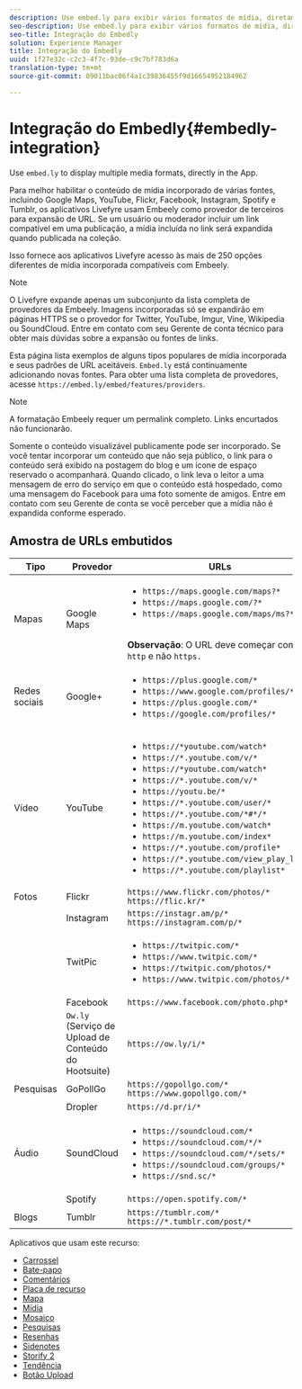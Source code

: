 ```yaml
---
description: Use embed.ly para exibir vários formatos de mídia, diretamente no aplicativo.
seo-description: Use embed.ly para exibir vários formatos de mídia, diretamente no aplicativo.
seo-title: Integração do Embedly
solution: Experience Manager
title: Integração do Embedly
uuid: 1f27e32c-c2c3-4f7c-93de-c9c7bf783d6a
translation-type: tm+mt
source-git-commit: 09011bac06f4a1c39836455f9d16654952184962

---
```



# Integração do Embedly{#embedly-integration}

Use `embed.ly` to display multiple media formats, directly in the App.

Para melhor habilitar o conteúdo de mídia incorporado de várias fontes, incluindo Google Maps, YouTube, Flickr, Facebook, Instagram, Spotify e Tumblr, os aplicativos Livefyre usam Embeely como provedor de terceiros para expansão de URL. Se um usuário ou moderador incluir um link compatível em uma publicação, a mídia incluída no link será expandida quando publicada na coleção.

Isso fornece aos aplicativos Livefyre acesso às mais de 250 opções diferentes de mídia incorporada compatíveis com Embeely.

>[!NOTE]
>
>O Livefyre expande apenas um subconjunto da lista completa de provedores da Embeely. Imagens incorporadas só se expandirão em páginas HTTPS se o provedor for Twitter, YouTube, Imgur, Vine, Wikipedia ou SoundCloud. Entre em contato com seu Gerente de conta técnico para obter mais dúvidas sobre a expansão ou fontes de links.

Esta página lista exemplos de alguns tipos populares de mídia incorporada e seus padrões de URL aceitáveis. `Embed.ly` está continuamente adicionando novas fontes. Para obter uma lista completa de provedores, acesse `https://embed.ly/embed/features/providers`.

>[!NOTE]
>
>A formatação Embeely requer um permalink completo. Links encurtados não funcionarão.

Somente o conteúdo visualizável publicamente pode ser incorporado. Se você tentar incorporar um conteúdo que não seja público, o link para o conteúdo será exibido na postagem do blog e um ícone de espaço reservado o acompanhará. Quando clicado, o link leva o leitor a uma mensagem de erro do serviço em que o conteúdo está hospedado, como uma mensagem do Facebook para uma foto somente de amigos. Entre em contato com seu Gerente de conta se você perceber que a mídia não é expandida conforme esperado.

## Amostra de URLs embutidos

| Tipo | Provedor | URLs |
|--- |--- |--- |
| Mapas | Google Maps | <ul><li>`https://maps.google.com/maps?*`</li><li>`https://maps.google.com/?*`</li><li>`https://maps.google.com/maps/ms?*`</li></ul><br>**Observação**: O URL deve começar com `http` e não `https.` |
| Redes sociais | Google+ | <ul><li>`https://plus.google.com/*`</li><li>`https://www.google.com/profiles/*`</li><li> `https://plus.google.com/*`</li><li>`https://google.com/profiles/*`</li></ul> |
| Vídeo | YouTube | <ul><li>`https://*youtube.com/watch*`</li><li> `https://*.youtube.com/v/*`</li><li>`https://*youtube.com/watch*` </li><li>`https://*.youtube.com/v/*`</li><li>`https://youtu.be/*`</li><li>`https://*.youtube.com/user/*` </li><li>`https://*.youtube.com/*#*/*`</li><li>`https://m.youtube.com/watch*`</li><li>`https://m.youtube.com/index*`</li><li>`https://*.youtube.com/profile*`</li><li>`https://*.youtube.com/view_play_list*`</li><li>`https://*.youtube.com/playlist*`</li></ul> |
| Fotos | Flickr | `https://www.flickr.com/photos/*`<br>`https://flic.kr/*` |
|  | Instagram | `https://instagr.am/p/*`<br>`https://instagram.com/p/*` |
|  | TwitPic | <ul><li>`https://twitpic.com/*`</li><li>`https://www.twitpic.com/*`</li><li>`https://twitpic.com/photos/*`</li><li>`https://www.twitpic.com/photos/*`</li></ul> |
|  | Facebook | `https://www.facebook.com/photo.php*` |
|  | `Ow.ly` (Serviço de Upload de Conteúdo do Hootsuite) | `https://ow.ly/i/*` |
| Pesquisas | GoPollGo | `https://gopollgo.com/*`<br>`https://www.gopollgo.com/*` |
|  | Dropler | `https://d.pr/i/*` |
| Áudio | SoundCloud | <ul><li>`https://soundcloud.com/*`</li><li>`https://soundcloud.com/*/*` </li><li>`https://soundcloud.com/*/sets/*` </li><li>`https://soundcloud.com/groups/*` </li><li>`https://snd.sc/*`</li></ul> |
|  | Spotify | `https://open.spotify.com/*` |
| Blogs | Tumblr | `https://tumblr.com/*`<br>`https://*.tumblr.com/post/*` |

Aplicativos que usam este recurso:

* [Carrossel](/help/using/c-about-apps/c-carousel-app/c-carousel-app.md#c_carousel_app)
* [Bate-papo](/help/using/c-about-apps/c-chat-app/c-chat-app.md#c_chat_app)
* [Comentários](/help/using/c-about-apps/c-comments/c-comments.md)
* [Placa de recurso](/help/using/c-about-apps/c-feature-card-app/c-feature-card-app.md#c_feature_card_app)
* [Mapa](/help/using/c-about-apps/c-map-app/c-map-app.md#c_map_app)
* [Mídia](/help/using/c-about-apps/c-media-wall-app/c-media-wall-app.md#c_media_wall_app)
* [Mosaico](/help/using/c-about-apps/c-mosaic-app/c-mosaic-app.md#c_mosaic_app)
* [Pesquisas](/help/using/c-about-apps/c-polls-app/c-polls-app.md#c_polls_app)
* [Resenhas](/help/using/c-about-apps/c-reviews-app/c-reviews-app.md#c_reviews_app)
* [Sidenotes](/help/using/c-about-apps/c-sidenotes-app/c-sidenotes-app.md#c_sidenotes_app)
* [Storify 2](/help/using/c-about-apps/c-storify2/c-storify2.md#c_storify2)
* [Tendência](/help/using/c-about-apps/c-trending-app/c-trending-app.md#c_trending_app)
* [Botão Upload](/help/using/c-about-apps/c-upload-button-app/c-upload-button-app.md#c_upload_button_app)

